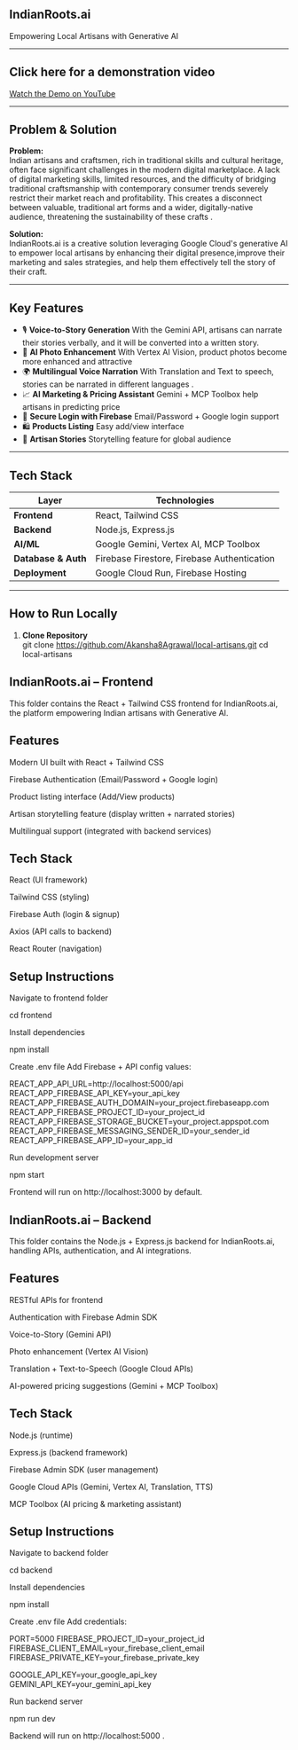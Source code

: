  ## IndianRoots.ai 
Empowering Local Artisans with Generative AI

---

## Click here for a demonstration video 
 [Watch the Demo on YouTube](https://youtu.be/your-demo-video-link)  

---

##  Problem & Solution  

**Problem:**  
Indian artisans and craftsmen, rich in traditional skills and cultural heritage, often face significant challenges in the modern digital marketplace. A lack of digital marketing skills, limited resources, and the difficulty of bridging traditional craftsmanship with contemporary consumer trends severely restrict their market reach and profitability. This creates a disconnect between valuable, traditional art forms and a wider, digitally-native audience, threatening the sustainability of these crafts .

**Solution:**  
 IndianRoots.ai is a creative solution leveraging Google Cloud's generative AI to empower local artisans by enhancing their digital presence,improve their marketing and sales strategies, and help them effectively tell the story of their craft.

---

##  Key Features  

- 🎙️ **Voice-to-Story Generation** With the Gemini API, artisans can narrate their stories verbally, and it will be converted into a written story.
- 📸 **AI Photo Enhancement** With Vertex AI Vision, product photos become more enhanced and attractive
- 🌍 **Multilingual Voice Narration** With Translation and Text to speech, stories can be narrated in different languages .
- 📈 **AI Marketing & Pricing Assistant** Gemini + MCP Toolbox help artisans in predicting price 
- 🔑 **Secure Login with Firebase** Email/Password + Google login support  
- 🛍️ **Products Listing** Easy add/view interface  
- 📖 **Artisan Stories** Storytelling feature for global audience

---

##  Tech Stack  

| Layer       | Technologies |
|-------------|--------------|
| **Frontend** | React, Tailwind CSS |
| **Backend**  | Node.js, Express.js |
| **AI/ML**    | Google Gemini, Vertex AI, MCP Toolbox |
| **Database & Auth** | Firebase Firestore, Firebase Authentication |
| **Deployment** | Google Cloud Run, Firebase Hosting |

---

##  How to Run Locally  

1. **Clone Repository**  
   git clone https://github.com/Akansha8Agrawal/local-artisans.git
cd local-artisans


## IndianRoots.ai – Frontend

This folder contains the React + Tailwind CSS frontend for IndianRoots.ai, the platform empowering Indian artisans with Generative AI.

## Features

 Modern UI built with React + Tailwind CSS

 Firebase Authentication (Email/Password + Google login)

 Product listing interface (Add/View products)

 Artisan storytelling feature (display written + narrated stories)

 Multilingual support (integrated with backend services)

 ## Tech Stack

React (UI framework)

Tailwind CSS (styling)

Firebase Auth (login & signup)

Axios (API calls to backend)

React Router (navigation)

## Setup Instructions

Navigate to frontend folder

cd frontend


Install dependencies

npm install


Create .env file
Add Firebase + API config values:

REACT_APP_API_URL=http://localhost:5000/api
REACT_APP_FIREBASE_API_KEY=your_api_key
REACT_APP_FIREBASE_AUTH_DOMAIN=your_project.firebaseapp.com
REACT_APP_FIREBASE_PROJECT_ID=your_project_id
REACT_APP_FIREBASE_STORAGE_BUCKET=your_project.appspot.com
REACT_APP_FIREBASE_MESSAGING_SENDER_ID=your_sender_id
REACT_APP_FIREBASE_APP_ID=your_app_id


Run development server

npm start


Frontend will run on http://localhost:3000
 by default.


## IndianRoots.ai – Backend

This folder contains the Node.js + Express.js backend for IndianRoots.ai, handling APIs, authentication, and AI integrations.

## Features

 RESTful APIs for frontend

 Authentication with Firebase Admin SDK

 Voice-to-Story (Gemini API)

 Photo enhancement (Vertex AI Vision)

Translation + Text-to-Speech (Google Cloud APIs)

 AI-powered pricing suggestions (Gemini + MCP Toolbox)

## Tech Stack

Node.js (runtime)

Express.js (backend framework)

Firebase Admin SDK (user management)

Google Cloud APIs (Gemini, Vertex AI, Translation, TTS)

MCP Toolbox (AI pricing & marketing assistant)

## Setup Instructions

Navigate to backend folder

cd backend


Install dependencies

npm install


Create .env file
Add credentials:

PORT=5000
FIREBASE_PROJECT_ID=your_project_id
FIREBASE_CLIENT_EMAIL=your_firebase_client_email
FIREBASE_PRIVATE_KEY=your_firebase_private_key

GOOGLE_API_KEY=your_google_api_key
GEMINI_API_KEY=your_gemini_api_key


Run backend server

npm run dev


Backend will run on http://localhost:5000
.



                
